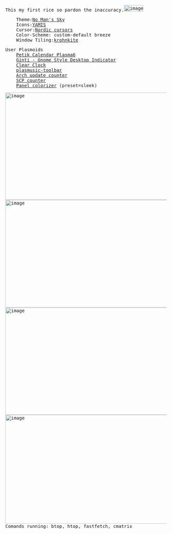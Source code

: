 <pre>This my first rice so pardon the inaccuracy.<img width="60" height="20" alt="image" src="https://github.com/user-attachments/assets/2c61ce52-728b-404b-a478-3197056ea9b9" />
</pre>
<pre>
    Theme:<a href="https://store.kde.org/s/KDE%20Store/p/1398157">No Man's Sky</a>
    Icons:<a href="https://store.kde.org/p/2303161">YAMIS</a>
    Cursor:<a href="https://store.kde.org/p/1662218">Nordic cursors</a>
    Color-Scheme: custom-default breeze 
    Window Tiling:<a href="https://github.com/esjeon/krohnkite">krohnkite</a>
</pre>
<pre>
User Plasmoids
    <a href="https://store.kde.org/p/2136321">Petik Calendar Plasma6</a>
    <a href="https://store.kde.org/p/2146553">Ginti - Gnome Style Desktop Indicator</a>
    <a href="https://store.kde.org/p/2147871">Clear Clock</a>
    <a href="https://store.kde.org/p/2128143">plasmusic-toolbar</a>
    <a href="https://store.kde.org/p/2134470">Arch update counter</a>
    <a href="https://store.kde.org/p/2137217">SCP counter</a>
    <a href="https://store.kde.org/p/2130967">Panel colorizer</a> (preset=sleek)
</pre>

<pre>
<img width="606" height="335" alt="image" src="https://github.com/user-attachments/assets/63605d5d-252b-476a-8907-c46a8bd659e0" />
<img width="607" height="336" alt="image" src="https://github.com/user-attachments/assets/21132e1b-cfea-4035-a6c7-2c2f4997da18" />
<img width="601" height="335" alt="image" src="https://github.com/user-attachments/assets/256dc78e-ce84-432b-ab3c-52560777746e" />
<img width="599" height="340" alt="image" src="https://github.com/user-attachments/assets/4c2434c1-ca46-4007-8414-7a9444feba0d" />
Comands running: btop, htop, fastfetch, cmatrix
</pre>
